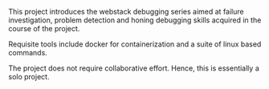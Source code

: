 This project introduces the webstack debugging series aimed at failure investigation, problem detection and honing debugging skills acquired in the course of the project.

Requisite tools include docker for containerization and a suite of linux based commands.

The project does not require collaborative effort. Hence, this is essentially a solo project.
